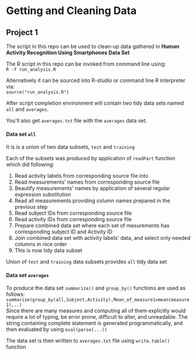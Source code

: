 # Getting and Cleaning Data
## Project 1

  The script in this repo can be used to clean-up data gathered in **Human Activity Recognition Using Smartphones Data Set**

  The R script in this repo can be invoked from command line using:  
  `R -f run_analysis.R`


  Alternatively it can be sourced into R-studio or command line R interpreter via:  
  `source("run_analysis.R")`

  After script completion environment will contain two tidy data sets named `all` and `averages`.

  You'll also get `averages.txt` file with the `averages` data set.

#### Data set `all`

  It is is a union of two data subsets, `test` and `training`

  Each of the subsets was produced by application of `readPart` function which did following:  
1. Read activity labels from corresponding source file into  
2. Read measurements' names from corresponding source file  
3. Beautify measurements' names by application of several regular expression substitution  
4. Read all measurements providing column names prepared in the previous step  
5. Read subject IDs from corresponding source file  
6. Read activity IDs from corresponding source file  
7. Prepare combined data set where each set of mesurements has corresponding subject ID and Activity ID  
8. Join combined data set with activity labels' data, and select only needed columns in nice order  
9. This is now tidy data subset

  Union of `test` and `training` data subsets provides `all` tidy data set

#### Data set `averages`

  To produce the data set `summarize()` and `group_by()` functions are used as follows:  
  `summarize(group_by(all,Subject,Activity),Mean_of_measure1=mean(measure1),..)`  
  Since there are many measures and computing all of them explicitly would require a lot of typing, be error prone, difficult to alter, and unreadable. The string containing complete statement is generated programmatically, and then evaluated by using `eval(parse(...))`

  The data set is then written to `averages.txt` file using `write.table()` function
